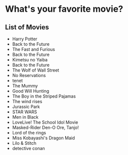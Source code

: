 # What's your favorite movie?

## List of Movies  
- Harry Potter    
- Back to the Future
- The Fast and Furious 
- Back to the Future  
- Kimetsu no Yaiba
- Back to the Future
- The Wolf of Wall Street
- No Reservations
- tenet 
- The Mummy
- Good Will Hunting
- The Boy in the Striped Pajamas
- The wind rises
- Jurassic Park
- STAR WARS
- Men in Black
- LoveLive! The School Idol Movie
- Masked-Rider Den-O Ore, Tanjo!
- Lord of the rings
- Miss Kobayashi's Dragon Maid
- Lilo & Stitch
- detective conan
